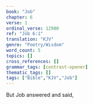```yaml
---
book: "Job"
chapter: 6
verse: 1
ordinal_verse: 12980
ref: "Job 6:1"
translation: "KJV"
genre: "Poetry/Wisdom"
word_count: 5
topics: []
cross_references: []
grammar_tags: [contrast-opener]
thematic_tags: []
tags: ["Bible","KJV","Job"]
---
```

But Job answered and said,
